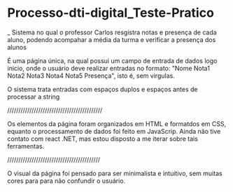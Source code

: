 # Processo-dti-digital_Teste-Pratico
 _ Sistema no qual o professor Carlos resgistra notas e presença de cada aluno, podendo acompahar a média da turma e verificar a presença dos alunos

É uma página única, na qual possui um campo de entrada de dados logo inicio, onde o usuário deve realizar entradas no formato: "Nome Nota1 Nota2 Nota3 Nota4 Nota5 Presença", isto é, sem virgulas.

O sistema trata entradas com espaços duplos e espaços antes de processar a string

///////////////////////////////////////////

Os elementos da página foram organizados em HTML e formatdos em CSS, equanto o processamento de dados foi feito em JavaScrip. Ainda não tive contato com react .NET, mas estou disposto a me iterar sobre tais ferramentas.

//////////////////////////////////////////

O visual da página foi pensado para ser minimalista e intuitivo, sem muitas cores para para não confundir o usuário.